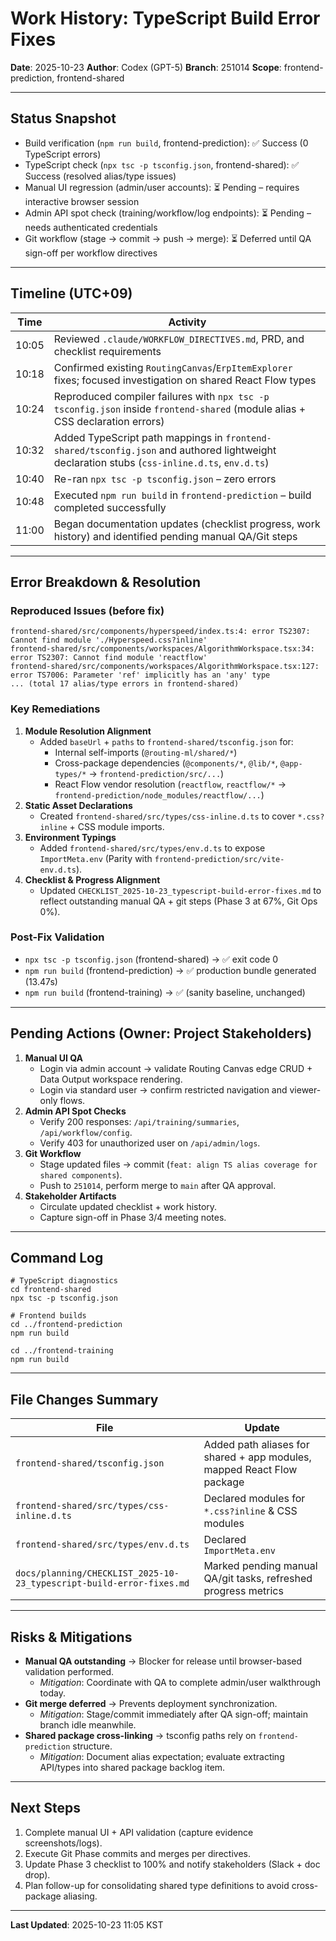 # Work History: TypeScript Build Error Fixes

**Date**: 2025-10-23
**Author**: Codex (GPT-5)
**Branch**: 251014
**Scope**: frontend-prediction, frontend-shared

---

## Status Snapshot

- Build verification (`npm run build`, frontend-prediction): ✅ Success (0 TypeScript errors)
- TypeScript check (`npx tsc -p tsconfig.json`, frontend-shared): ✅ Success (resolved alias/type issues)
- Manual UI regression (admin/user accounts): ⏳ Pending – requires interactive browser session
- Admin API spot check (training/workflow/log endpoints): ⏳ Pending – needs authenticated credentials
- Git workflow (stage → commit → push → merge): ⏳ Deferred until QA sign-off per workflow directives

---

## Timeline (UTC+09)

| Time  | Activity |
|-------|----------|
| 10:05 | Reviewed `.claude/WORKFLOW_DIRECTIVES.md`, PRD, and checklist requirements |
| 10:18 | Confirmed existing `RoutingCanvas`/`ErpItemExplorer` fixes; focused investigation on shared React Flow types |
| 10:24 | Reproduced compiler failures with `npx tsc -p tsconfig.json` inside `frontend-shared` (module alias + CSS declaration errors) |
| 10:32 | Added TypeScript path mappings in `frontend-shared/tsconfig.json` and authored lightweight declaration stubs (`css-inline.d.ts`, `env.d.ts`) |
| 10:40 | Re-ran `npx tsc -p tsconfig.json` – zero errors | 
| 10:48 | Executed `npm run build` in `frontend-prediction` – build completed successfully |
| 11:00 | Began documentation updates (checklist progress, work history) and identified pending manual QA/Git steps |

---

## Error Breakdown & Resolution

### Reproduced Issues (before fix)

```
frontend-shared/src/components/hyperspeed/index.ts:4: error TS2307: Cannot find module './Hyperspeed.css?inline'
frontend-shared/src/components/workspaces/AlgorithmWorkspace.tsx:34: error TS2307: Cannot find module 'reactflow'
frontend-shared/src/components/workspaces/AlgorithmWorkspace.tsx:127: error TS7006: Parameter 'ref' implicitly has an 'any' type
... (total 17 alias/type errors in frontend-shared)
```

### Key Remediations

1. **Module Resolution Alignment**
   - Added `baseUrl` + `paths` to `frontend-shared/tsconfig.json` for:
     - Internal self-imports (`@routing-ml/shared/*`)
     - Cross-package dependencies (`@components/*`, `@lib/*`, `@app-types/*` → `frontend-prediction/src/...`)
     - React Flow vendor resolution (`reactflow`, `reactflow/*` → `frontend-prediction/node_modules/reactflow/...`)
2. **Static Asset Declarations**
   - Created `frontend-shared/src/types/css-inline.d.ts` to cover `*.css?inline` + CSS module imports.
3. **Environment Typings**
   - Added `frontend-shared/src/types/env.d.ts` to expose `ImportMeta.env` (Parity with `frontend-prediction/src/vite-env.d.ts`).
4. **Checklist & Progress Alignment**
   - Updated `CHECKLIST_2025-10-23_typescript-build-error-fixes.md` to reflect outstanding manual QA + git steps (Phase 3 at 67%, Git Ops 0%).

### Post-Fix Validation

- `npx tsc -p tsconfig.json` (frontend-shared) → ✅ exit code 0
- `npm run build` (frontend-prediction) → ✅ production bundle generated (13.47s)
- `npm run build` (frontend-training) → ✅ (sanity baseline, unchanged)

---

## Pending Actions (Owner: Project Stakeholders)

1. **Manual UI QA**
   - Login via admin account → validate Routing Canvas edge CRUD + Data Output workspace rendering.
   - Login via standard user → confirm restricted navigation and viewer-only flows.
2. **Admin API Spot Checks**
   - Verify 200 responses: `/api/training/summaries`, `/api/workflow/config`.
   - Verify 403 for unauthorized user on `/api/admin/logs`.
3. **Git Workflow**
   - Stage updated files → commit (`feat: align TS alias coverage for shared components`).
   - Push to `251014`, perform merge to `main` after QA approval.
4. **Stakeholder Artifacts**
   - Circulate updated checklist + work history.
   - Capture sign-off in Phase 3/4 meeting notes.

---

## Command Log

```
# TypeScript diagnostics
cd frontend-shared
npx tsc -p tsconfig.json

# Frontend builds
cd ../frontend-prediction
npm run build

cd ../frontend-training
npm run build
```

---

## File Changes Summary

| File | Update |
|------|--------|
| `frontend-shared/tsconfig.json` | Added path aliases for shared + app modules, mapped React Flow package |
| `frontend-shared/src/types/css-inline.d.ts` | Declared modules for `*.css?inline` & CSS modules |
| `frontend-shared/src/types/env.d.ts` | Declared `ImportMeta.env` |
| `docs/planning/CHECKLIST_2025-10-23_typescript-build-error-fixes.md` | Marked pending manual QA/git tasks, refreshed progress metrics |

---

## Risks & Mitigations

- **Manual QA outstanding** → Blocker for release until browser-based validation performed.
  - *Mitigation*: Coordinate with QA to complete admin/user walkthrough today.
- **Git merge deferred** → Prevents deployment synchronization.
  - *Mitigation*: Stage/commit immediately after QA sign-off; maintain branch idle meanwhile.
- **Shared package cross-linking** → tsconfig paths rely on `frontend-prediction` structure.
  - *Mitigation*: Document alias expectation; evaluate extracting API/types into shared package backlog item.

---

## Next Steps

1. Complete manual UI + API validation (capture evidence screenshots/logs).
2. Execute Git Phase commits and merges per directives.
3. Update Phase 3 checklist to 100% and notify stakeholders (Slack + doc drop).
4. Plan follow-up for consolidating shared type definitions to avoid cross-package aliasing.

---

**Last Updated**: 2025-10-23 11:05 KST
